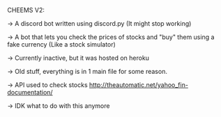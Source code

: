 CHEEMS V2:

-> A discord bot written using discord.py (It might stop working)

-> A bot that lets you check the prices of stocks and "buy" them using a fake currency (Like a stock simulator)

-> Currently inactive, but it was hosted on heroku

-> Old stuff, everything is in 1 main file for some reason.

-> API used to check stocks http://theautomatic.net/yahoo_fin-documentation/

-> IDK what to do with this anymore
